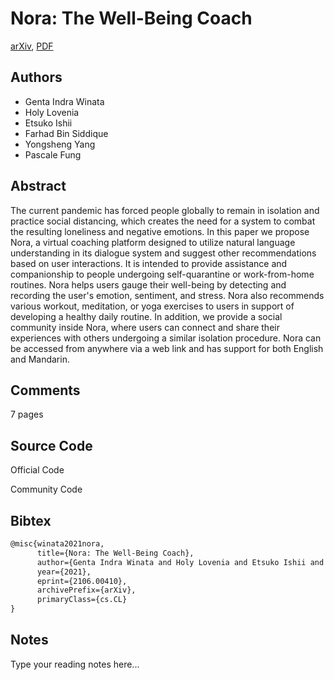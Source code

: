 
# Nora: The Well-Being Coach

[arXiv](https://arxiv.org/abs/2106.0410), [PDF](https://arxiv.org/pdf/2106.0410.pdf)

## Authors

- Genta Indra Winata
- Holy Lovenia
- Etsuko Ishii
- Farhad Bin Siddique
- Yongsheng Yang
- Pascale Fung

## Abstract

The current pandemic has forced people globally to remain in isolation and practice social distancing, which creates the need for a system to combat the resulting loneliness and negative emotions. In this paper we propose Nora, a virtual coaching platform designed to utilize natural language understanding in its dialogue system and suggest other recommendations based on user interactions. It is intended to provide assistance and companionship to people undergoing self-quarantine or work-from-home routines. Nora helps users gauge their well-being by detecting and recording the user's emotion, sentiment, and stress. Nora also recommends various workout, meditation, or yoga exercises to users in support of developing a healthy daily routine. In addition, we provide a social community inside Nora, where users can connect and share their experiences with others undergoing a similar isolation procedure. Nora can be accessed from anywhere via a web link and has support for both English and Mandarin.

## Comments

7 pages

## Source Code

Official Code



Community Code



## Bibtex

```tex
@misc{winata2021nora,
      title={Nora: The Well-Being Coach}, 
      author={Genta Indra Winata and Holy Lovenia and Etsuko Ishii and Farhad Bin Siddique and Yongsheng Yang and Pascale Fung},
      year={2021},
      eprint={2106.00410},
      archivePrefix={arXiv},
      primaryClass={cs.CL}
}
```

## Notes

Type your reading notes here...

